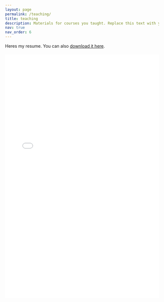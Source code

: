 ```yaml
---
layout: page
permalink: /teaching/
title: teaching
description: Materials for courses you taught. Replace this text with your description.
nav: true
nav_order: 6
---
```


Heres my resume. You can also [download it here](/assets/pdf/Raymond_Xie_Resume.pdf).

<div style="text-align:center; margin-top: 20px;">
  <iframe 
    src="{{ '/assets/pdf/Raymond_Xie_Resume.pdf' | relative_url }}"
    width="100%" 
    height="800px" 
    style="border:none;">
  </iframe>
</div>